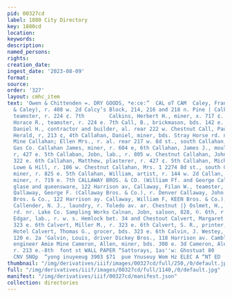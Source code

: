 ```yaml
---
pid: 00327cd
label: 1880 City Directory
key: 1880cd
location: 
keywords: 
description: 
named_persons: 
rights: 
creation_date: 
ingest_date: '2023-08-09'
format: 
source: 
order: '327'
layout: cmhc_item
text: 'Owen & Chittenden =. DRY GOODS, *e:ce:”  CAL oT CAM  Caley, Frank T. (Mulock
  & Caley), r. 408 w. 2d Calcy’s Block, 214, 216 and 218 n. Pine | Calkins, Albert,
  teamster, r. 224 ¢. 7th        Calkins, Herbert H., miner, x. 717 ¢. 7th Calkins,
  Horace R., teamster, r. 224 e. 7th Call, B., brickmason, bds. 142 e. Chestnut Call,
  Daniel H., contractor and builder, al. rear 222 w. Chestnut Call, Paul J., printer
  Herald, r, 213 ¢, 4th Callahan, Daniel, miner, bds. Stray Horse rd. nr. Joe Bates
  Mine Callahan; Ellen Mrs., r. al. rear 217 w. 8d st., south Callahan, James, stoker
  Gas Co. Callahan James, miner, r. 604 e, 6th Callahan, James J., moulder John Alfred,
  r, 427 e. 5th Callaban, Jobn, lab., r. 805 w. Chestnut Callahan, John, miner, bds.
  322 e. 6th Callahan, Matthew, plasterer, r. 427 ¢. 5th Callahan, Michael A., porter
  Lowe & Hill, r. 106 w. Chestnut Callahan, Mrs. 1 2274 8d st., south Callahan, Patrick,
  miner, r. 825 e. 5th Callahan, William, artist, r. 144 w. 2d Callan, John ''I..,
  miner, r. 719 e. 7th CALLAWAY BROS. & CO. (William Ff. and George Callaway), china,
  glase and queensware, 122 Harrison av, Callaway, Filan W., teamster, r, 312 6. 7th
  Qallaway, George F. (Callaway Bros. & Co.), r. Denver Callaway, John W., clk, Callaway
  Bros. & Co., 122 Harrison ay. Callaway, William F, KEEN Bros. & Co.), r. Denver
  Callender, N. J., laundry, r. Toledo av. ar. Chestnut |} Oslmet, H., miner, r. Oro
  rd. nr. Lake Co. Sampling Works Calnan, Jobn, saloon, 828, ©. 6th, r. same Calvert,
  Edgar, lab., r. w. s. Hemlock bet. 34 and Chestout Calvert, Margaret Mrs., boarding,
  323 e. 6th Calvert, Miller M., r. 323 e. 6th Calvert, S. R., printer, bds. Sprague
  Hotel Calvert, Thomas G., grocer, bds. 323 e. 6th Calvin, J. Westey, policeman,
  120 e. 2a ‘Galvin, Louis, driver Dickey Bros., 118 Harrison av. Camblin, Nicholas,
  engineer Amie Mine Cameron, Allen, miner, bds. 308 e. 3d Cameron, Alexander, miner,
  r. 213 e.-8th  font st WALL PAPER “Sattorays, 1as''w: Ghostuat 80                                                                   ‘NOIMINOQNWVY
  CNV SNOp  “yong inuyeeug 3903 $71  pue Ynuseuy Wom Hz ELEC A “NT ED '
thumbnail: "/img/derivatives/iiif/images/00327cd/full/250,/0/default.jpg"
full: "/img/derivatives/iiif/images/00327cd/full/1140,/0/default.jpg"
manifest: "/img/derivatives/iiif/00327cd/manifest.json"
collection: directories
---
```

